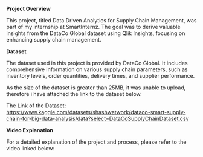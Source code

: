 **Project Overview**

This project, titled Data Driven Analytics for Supply Chain Management, was part of my internship at SmartInternz. The goal was to derive valuable insights from the DataCo Global dataset using Qlik Insights, focusing on enhancing supply chain management.

**Dataset**

The dataset used in this project is provided by DataCo Global. It includes comprehensive information on various supply chain parameters, such as inventory levels, order quantities, delivery times, and supplier performance.

As the size of the dataset is greater than 25MB, it was unable to upload, therefore i have attached the link to the dataset below.

The Link of the Dataset: https://www.kaggle.com/datasets/shashwatwork/dataco-smart-supply-chain-for-big-data-analysis/data?select=DataCoSupplyChainDataset.csv

**Video Explanation**

For a detailed explanation of the project and process, please refer to the video linked below:
